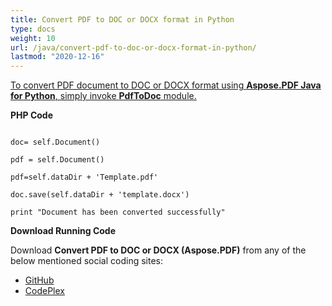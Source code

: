 ```yaml
---
title: Convert PDF to DOC or DOCX format in Python
type: docs
weight: 10
url: /java/convert-pdf-to-doc-or-docx-format-in-python/
lastmod: "2020-12-16"
---
```


<ins>To convert PDF document to DOC or DOCX format using **Aspose.PDF Java for Python**, simply invoke **PdfToDoc** module.

**PHP Code**
```

doc= self.Document()

pdf = self.Document()

pdf=self.dataDir + 'Template.pdf'

doc.save(self.dataDir + 'template.docx')

print "Document has been converted successfully"

```


**Download Running Code**

Download **Convert PDF to DOC or DOCX (Aspose.PDF)** from any of the below mentioned social coding sites:

- [GitHub](https://github.com/aspose-pdf/Aspose.PDF-for-Java/blob/master/Plugins/Aspose_Pdf_Java_for_Python/test/WorkingWithDocumentConversion/PdfToDoc/PdfToDoc.py)
- [CodePlex](http://asposepdfjavapython.codeplex.com/SourceControl/latest#test/WorkingWithDocumentConversion/PdfToDoc/PdfToDoc.py)
